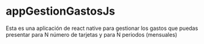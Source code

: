 # appGestionGastosJs
Esta es una aplicación de react native para gestionar los gastos que puedas presentar para N número de tarjetas y para N periodos (mensuales)
